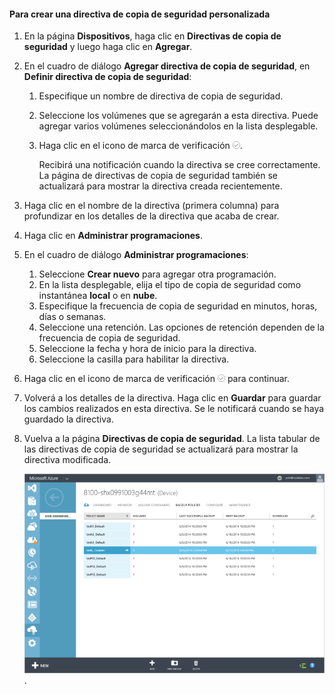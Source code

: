 <!--author=SharS last changed: 9/15/15-->

#### Para crear una directiva de copia de seguridad personalizada
1. En la página **Dispositivos**, haga clic en **Directivas de copia de seguridad** y luego haga clic en **Agregar**.
2. En el cuadro de diálogo **Agregar directiva de copia de seguridad**, en **Definir directiva de copia de seguridad**:
   
   1. Especifique un nombre de directiva de copia de seguridad.
   2. Seleccione los volúmenes que se agregarán a esta directiva. Puede agregar varios volúmenes seleccionándolos en la lista desplegable.
   3. Haga clic en el icono de marca de verificación ![icono de marca de verificación](./media/storsimple-add-backup-policy/HCS_CheckIcon-include.png).
      
      Recibirá una notificación cuando la directiva se cree correctamente. La página de directivas de copia de seguridad también se actualizará para mostrar la directiva creada recientemente.
3. Haga clic en el nombre de la directiva (primera columna) para profundizar en los detalles de la directiva que acaba de crear.
4. Haga clic en **Administrar programaciones**.
5. En el cuadro de diálogo **Administrar programaciones**:
   
   1. Seleccione **Crear nuevo** para agregar otra programación.
   2. En la lista desplegable, elija el tipo de copia de seguridad como instantánea **local** o en **nube**.
   3. Especifique la frecuencia de copia de seguridad en minutos, horas, días o semanas.
   4. Seleccione una retención. Las opciones de retención dependen de la frecuencia de copia de seguridad.
   5. Seleccione la fecha y hora de inicio para la directiva.
   6. Seleccione la casilla para habilitar la directiva.
6. Haga clic en el icono de marca de verificación ![icono de marca de verificación](./media/storsimple-add-backup-policy/HCS_CheckIcon-include.png) para continuar.
7. Volverá a los detalles de la directiva. Haga clic en **Guardar** para guardar los cambios realizados en esta directiva. Se le notificará cuando se haya guardado la directiva.
8. Vuelva a la página **Directivas de copia de seguridad**. La lista tabular de las directivas de copia de seguridad se actualizará para mostrar la directiva modificada.
   
    ![Directiva de copia de seguridad personalizada](./media/storsimple-create-custom-backup-policy/HCS_CustomBackupPolicyM-include.png).

